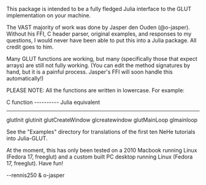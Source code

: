 This package is intended to be a fully fledged Julia interface to the GLUT
implementation on your machine.

The VAST majority of work was done by Jasper den Ouden (@o-jasper).  Without
his FFI, C header parser, original examples, and responses to my questions, I
would never have been able to put this into a Julia package.  All credit goes
to him.

Many GLUT functions are working, but many (specifically those that expect
arrays) are still not fully working. (You can edit the method signatures by
hand, but it is a painful process.  Jasper's FFI will soon handle this
automatically!)

PLEASE NOTE: All the functions are written in lowercase. For example:

C function        ----------       Julia equivalent
----------                         ----------------

glutInit													  glutinit
glutCreateWindow									  glcreatewindow
glutMainLoop											  glmainloop

See the "Examples" directory for translations of the first ten NeHe tutorials
into Julia-GLUT.

At the moment, this has only been tested on a 2010 Macbook running Linux
(Fedora 17, freeglut) and a custom built PC desktop running Linux (Fedora 17,
freeglut). Have fun!

--rennis250 & o-jasper
